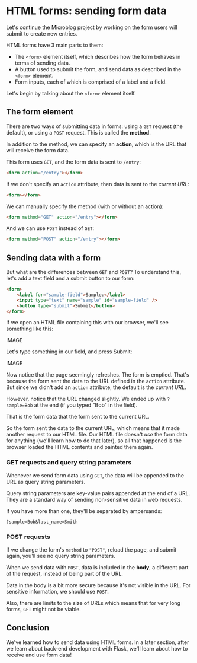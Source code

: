 # HTML forms: sending form data

Let's continue the Microblog project by working on the form users will submit to create new entries.

HTML forms have 3 main parts to them:

- The `<form>` element itself, which describes how the form behaves in terms of sending data.
- A button used to submit the form, and send data as described in the `<form>` element.
- Form inputs, each of which is comprised of a label and a field.

Let's begin by talking about the `<form>` element itself.

## The form element

There are two ways of submitting data in forms: using a `GET` request (the default), or using a `POST` request. This is called the **method**.

In addition to the method, we can specify an **action**, which is the URL that will receive the form data.

This form uses `GET`, and the form data is sent to `/entry`:

```html
<form action="/entry"></form>
```

If we don't specify an `action` attribute, then data is sent to the _current URL_:

```html
<form></form>
```

We can manually specify the method (with or without an action):

```html
<form method="GET" action="/entry"></form>
```

And we can use `POST` instead of `GET`:

```html
<form method="POST" action="/entry"></form>
```

## Sending data with a form

But what are the differences between `GET` and `POST`? To understand this, let's add a text field and a submit button to our form:

```html
<form>
    <label for="sample-field">Sample:</label>
    <input type="text" name="sample" id="sample-field" />
    <button type="submit">Submit</button>
</form>
```

If we open an HTML file containing this with our browser, we'll see something like this:

IMAGE

Let's type something in our field, and press Submit:

IMAGE

Now notice that the page seemingly refreshes. The form is emptied. That's because the form sent the data to the URL defined in the `action` attribute. But since we didn't add an `action` attribute, the default is the _current URL_.

However, notice that the URL changed slightly. We ended up with `?sample=Bob` at the end (if you typed "Bob" in the field).

That is the form data that the form sent to the current URL.

So the form sent the data to the current URL, which means that it made another request to our HTML file. Our HTML file doesn't _use_ the form data for anything (we'll learn how to do that later), so all that happened is the browser loaded the HTML contents and painted them again.

### GET requests and query string parameters

Whenever we send form data using `GET`, the data will be appended to the URL as query string parameters.

Query string parameters are key-value pairs appended at the end of a URL. They are a standard way of sending non-sensitive data in web requests.

If you have more than one, they'll be separated by ampersands:

```
?sample=Bob&last_name=Smith
```

### POST requests

If we change the form's `method` to `"POST"`, reload the page, and submit again, you'll see no query string parameters.

When we send data with `POST`, data is included in the **body**, a different part of the request, instead of being part of the URL.

Data in the body is a bit more secure because it's not visible in the URL. For sensitive information, we should use `POST`.

Also, there are limits to the size of URLs which means that for very long forms, `GET` might not be viable.

## Conclusion

We've learned how to send data using HTML forms. In a later section, after we learn about back-end development with Flask, we'll learn about how to receive and use form data!